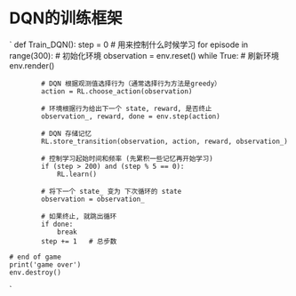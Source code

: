 # DQN的训练框架
`
def Train_DQN():
    step = 0    # 用来控制什么时候学习
    for episode in range(300):
        # 初始化环境
        observation = env.reset()
        while True:
            # 刷新环境
            env.render()

            # DQN 根据观测值选择行为（通常选择行为方法是greedy）
            action = RL.choose_action(observation)

            # 环境根据行为给出下一个 state, reward, 是否终止
            observation_, reward, done = env.step(action)

            # DQN 存储记忆
            RL.store_transition(observation, action, reward, observation_)

            # 控制学习起始时间和频率 (先累积一些记忆再开始学习)
            if (step > 200) and (step % 5 == 0):
                RL.learn()

            # 将下一个 state_ 变为 下次循环的 state
            observation = observation_

            # 如果终止, 就跳出循环
            if done:
                break
            step += 1   # 总步数

    # end of game
    print('game over')
    env.destroy()
`